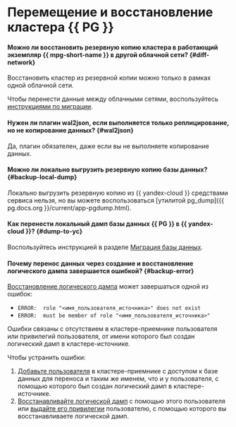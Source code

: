 # Перемещение и восстановление кластера {{ PG }}

#### Можно ли восстановить резервную копию кластера в работающий экземпляр {{ mpg-short-name }} в другой облачной сети? {#diff-network}

Восстановить кластер из резервной копии можно только в рамках одной облачной сети.

Чтобы перенести данные между облачными сетями, воспользуйтесь [инструкциями по миграции](../../managed-postgresql/tutorials/replication-overview.md).

#### Нужен ли плагин wal2json, если выполняется только реплицирование, но не копирование данных? {#wal2json}

Да, плагин обязателен, даже если вы не выполняете копирование данных.

#### Можно ли локально выгрузить резервную копию базы данных? {#backup-local-dump}

Локально выгрузить резервную копию из {{ yandex-cloud }} средствами сервиса нельзя, но вы можете воспользоваться [утилитой pg_dump]({{ pg.docs.org }}/current/app-pgdump.html).

#### Как перенести локальный дамп базы данных {{ PG }} в {{ yandex-cloud }}? {#dump-to-yc}

Воспользуйтесь инструкцией в разделе [Миграция базы данных](../../managed-postgresql/tutorials/data-migration.md).

#### Почему перенос данных через создание и восстановление логического дампа завершается ошибкой? {#backup-error}

[Восстановление логического дампа](../../managed-postgresql/tutorials/data-migration.md#backup) может завершаться одной из ошибок:

* `ERROR:  role "<имя_пользователя_источника>" does not exist`
* `ERROR:  must be member of role "<имя_пользователя_источника>"`

Ошибки связаны с отсутствием в кластере-приемнике пользователя или привилегий пользователя, от имени которого был создан логический дамп в кластере-источнике.

Чтобы устранить ошибки:

1. [Добавьте пользователя](../../managed-postgresql/operations/cluster-users.md#adduser) в кластере-приемнике с доступом к базе данных для переноса и таким же именем, что и у пользователя, с помощью которого был создан логический дамп в кластере-источнике.
1. [Восстанавливайте логической дамп](../../managed-postgresql/tutorials/data-migration.md#restore) с помощью этого пользователя или [выдайте его привилегии](../../managed-postgresql/operations/grant.md#grant-privilege) пользователю, с помощью которого вы восстанавливаете логической дамп.
